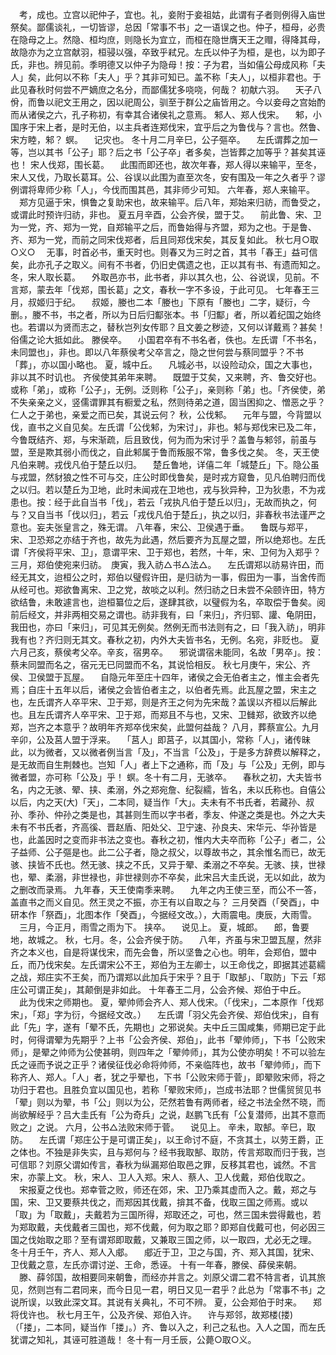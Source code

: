 <!-- { "loadSidebar": true } -->
　考，成也。立宫以祀仲子，宜也。礼，妾附于妾祖姑，此谓有子者则例得入庙世祭矣。鄙儒谈礼，一切皆谬，总因「常事不书」之一语误之也。仲子，桓母，必贵在隐母之上。然隐、桓均庶，则隐长为宜立，而桓在隐世膺天王之赗，得降其母，故隐亦为之立宫献羽，桓骎以强，卒致乎弒兄。左氏以仲子为桓，是也，以为即子氏，非也。辨见前。季明德又以仲子为隐母！按：子为君，当如僖公母成风称「夫人」矣，此何以不称「夫人」乎？其非可知已。盖不称「夫人」，以桓非君也。于此见春秋时何尝不严嫡庶之名分，而鄙儒犹多哓哓，何哉？
初献六羽。
　天子八佾，而鲁以祀文王用之，因以祀周公，驯至于群公之庙皆用之。今以妾母之宫始酌而从诸侯之六，孔子称初，有幸其合诸侯礼之意焉。
邾人、郑人伐宋。
　邾，小国序于宋上者，是时无伯，以主兵者连郑伐宋，宜乎后之为鲁伐与？言也。然鲁、宋方睦，邾？
螟。
　记灾也。
冬十月二月辛巳，公子彄卒。
　左氏谓葬之加一等，岂以其书「公子」耶？后之书「公子卒」者多矣，岂皆葬之加等乎？甚矣其诬也！
宋人伐郑，围长葛。
　此围而即还也，故次年春，郑人得以来输平，至冬，宋人又伐，乃取长葛耳。公、谷误以此围为直至次冬，安有围及一年之久者乎？谬例谓将卑师少称「人」，今伐而围其邑，其非师少可知。
六年春，郑人来输平。
　郑方见逼于宋，惧鲁之复助宋也，故来输平。后八年，郑始来归祊，而鲁受之，或谓此时预许归祊，非也。
夏五月辛酉，公会齐侯，盟于艾。
　前此鲁、宋、卫为一党，齐、郑为一党，自郑输平之后，而鲁始得与齐盟，郑为之也。于是鲁、齐、郑为一党，而前之同宋伐郑者，后且同郑伐宋矣，其反复如此。
秋七月○取○义○
　无事，时首必书，重天时也。则春又为三时之首，其书「春王」益可信矣，此亦孔子之取义。间有不书者，仍旧史偶遗之也，正以其有书、有遗而知之。
冬，宋人取长葛。
　外取邑亦书，此书者，非以其久也，公、谷说误，见前。不言郑，蒙去年「伐郑，围长葛」之文，春秋一字不多设，于此可见。
七年春王三月，叔姬归于纪。
　叔姬，媵也二本「媵也」下原有「媵也」二字，疑衍，今删。，媵不书，书之者，所以为日后归酅张本。书「归酅」者，所以着纪国之始终也。若谓以为贤而志之，替秋岂列女传耶？且文姜之秽迹，又何以详戴焉？甚矣！俗儒之论大抵如此。
滕侯卒。
　小国君卒有不书名者，佚也。左氏谓「不书名，未同盟也」，非也。即以八年蔡侯考父卒言之，隐之世何尝与蔡同盟乎？不书「葬」，亦以国小略也。
夏，城中丘。
　凡城必书，以设险动众，国之大事也，非以其不时讥也。
齐侯使其弟年来聘。
　既盟于艾矣，又来聘，齐、鲁交好也。或称「弟」，或称「公子」，无例。泛则称「公子」，亲则称「弟」也。「齐侯使，弟不失亲亲之义，竖儒谓罪其有橱爱之私，然则待弟之道，固当困抑之、憎恶之乎？仁人之于弟也，亲爱之而已矣，其说云何？
秋，公伐邾。
　元年与盟，今背盟以伐，直书之义自见矣。左氏谓「公伐邾，为宋讨」，非也。邾与郑伐宋已及二年，今鲁既结齐、郑，与宋渐疏，后且致伐，何为而为宋讨乎？盖鲁与邾邻，前虽与盟，至是欺其弱小而伐之，自此邾属于鲁而叛服不常，鲁多伐之矣。
冬，天王使凡伯来聘。戎伐凡伯于楚丘以归。
　楚丘鲁地，详僖二年「城楚丘」下。隐公虽与戎盟，然豺狼之性不可与交，庄公时即伐鲁矣，是时戎方窥鲁，见凡伯聘归而伐之以归。若以楚丘为卫地，此时未闻戎在卫地也，戎与狄异种，卫为狄患，不为戎患也。按：经于此自当书「伐」，若云「戎执凡伯于楚丘以归」，无故而执之，何与？又自当书「伐以归」，若云「戎伐凡伯于楚丘」，执之以归，非春秋书法谨严之意也。妄夫张皇言之，殊无谓。
八年春，宋公、卫侯遇于垂。
　鲁既与郑平，宋、卫恐郑之亦结于齐也，故先为此遇，然后要齐为瓦屋之盟，所以绝郑也。左氏谓「齐侯将平宋、卫」，意谓平宋、卫于郑也，若然，十年，宋、卫何为入郑乎？
三月，郑伯使宛来归祊。　庚寅，我入祊△书△法△。
　左氏谓郑以祊易许田，而经无其文，迨桓公之时，郑伯以璧假许田，是归祊为一事，假田为一事，当舍传而从经可也。郑欲鲁离宋、卫之党，故啖之以利。然归祊之日未尝不朵颐许田，特方欲结鲁，未敢遽言也，迨桓纂位之后，遂肆其欲，以璧假为名，卒取偿于鲁矣。阅前后经文，并非两相交易之谓也。祊非我有，曰「来归」，齐归郓、讙、龟阴田，我田也，亦曰「来归」，可见其无例矣。然例无而书法则有之，曰「我入祊」，明非我有也？齐归则无其文。春秋之初，内外大夫皆书名，无例。名宛，非贬也。
夏六月己亥，蔡侯考父卒。辛亥，宿男卒。
　邪说谓宿未能同，名故「男卒」。按：蔡未同盟而名之，宿元无已同盟而不名，其说恰相反。
秋七月庚午，宋公、齐侯、卫侯盟于瓦屋。
　自隐元年至庄十四年，诸侯之会无伯者主之，惟主会者先焉；自庄十五年以后，诸侯之会皆伯者主之，以伯者先焉。此瓦屋之盟，宋主之也，左氏谓齐人卒平宋、卫于郑，则是齐王之何为先宋哉？盖误以齐桓以后解此也。且左氏谓齐人卒平宋、卫于郑，而郑且不与也，又宋、卫雠郑，欲致齐以绝郑，岂齐之本意乎？故明年齐郑卒伐宋矣，此盟何益哉？
八月，葬蔡宣公。九月辛卯，公及莒人盟于浮来。
　「莒人」即莒子，以其国小，常称「人」，诸传昧此，以为微者，又以微者例当言「及」，不当言「公及」，于是多方辞费以解释之，是无故而自生荆棘也。岂知「人」者上下之通称，而「及」与「公及」无例，即与微者盟，亦可称「公及」乎！
螟。冬十有二月，无骇卒。
　春秋之初，大夫皆书名，内之无骇、翚、挟、柔溺，外之郑宛詹、纪裂繻，皆名，未以氏称也。自僖公以后，内之天(大)「天」，二本同，疑当作「大」。夫未有不书氏者，若藏孙、叔孙、季孙、仲孙之类是也，其甚则生而以字书者，季友、仲遂之类是也。外之大夫未有不书氏者，齐高徯、晋赵盾、阳处父、卫宁速、孙良夫、宋华元、华孙皆是也，此盖因时之变而非书法之变也。春秋之初，惟内大夫卒而称「公子」者二，公子益师、公子彄是也。此二公子者，隐之叔父，以尊故书之，其余惟名而已，故无骇、挟皆不氏也。然无骇、挟之不氏，又异于翚、柔溺之不卒矣。无骇、挟，世禄也，翚、柔溺，非世禄也，非世禄则亦不卒矣，此宋吕大圭氏说，无以如此，故为之删改而录焉。
九年春，天王使南季来聘。
　九年之内王使三至，而公不一答，盖直书之而义自见。然王灵之不振，亦王有以自取之与？
三月癸酉（「癸酉」，中研本作「祭酉」，北图本作「癸酉」，今据经文改。），大雨震电。庚辰，大雨雪。
　三月，今正月，雨雪之雨为下。
挟卒。
　说见上。
夏，城郎。
　郎，鲁要地，故城之。
秋，七月。冬，公会齐侯于防。
　八年，齐虽与宋卫盟瓦屋，然非齐之本义也，自是将谋伐宋，而先会鲁，所以坚鲁之心也。明年，会郑伯，盟中丘，而乃伐宋矣。左氏谓宋公不王，郑伯为王左卿士，以王命伐之，即据其述葛繻之战，郑庄实不王矣，而乃谓郑以此加兵于宋乎？且于「取郜」、「取防」下云「郑庄公可谓正矣」，其颠倒是非如此。
十年春王二月，公会齐候、郑伯于中丘。
　此为伐宋之师期也。
夏，翚帅师会齐人、郑人伐宋。（「伐宋」，二本原作「伐郑宋」，「郑」字为衍，今据经文改。）
　左氏谓「羽父先会齐侯、郑伯伐宋」，自有此「先」字，遂有「翚不氏，先期也」之邪说矣。夫中丘三国咸集，师期已定于此时，何得谓翚为先期乎？上书「公会齐侯、郑伯」，此书「翚帅师」，下书「公败宋师」，是翚之帅师为公使甚明，则四年之「翚帅师」，其为公使亦明矣！不可以验左氏之诬而予说之正乎？诸侯征伐必命将帅师，不亲临阵也，故书「翚帅师」，而下称齐人、郑人。「人」者，犹之乎翚也，下书「公败宋师于菅」，即翚败宋师，将之功归于君也。且胜负宜以国见也，若称「翚败宋师」，岂成书法耶？世儒贸贸见书「翚」则以为翚，书「公」则以为公，茫然若鲁有两师者，经之书法全然不晓，而尚欲解经乎？吕大圭氏有「公为奇兵」之说，赵鹏飞氏有「公复潜师，出其不意而败之」之说。
六月，公书△法败宋师于菅。
　说见上。
辛未，取郜。辛巳，取防。
　左氏谓「郑庄公于是可谓正矣」，以王命讨不庭，不贪其土，以劳王爵，正之体也。不独是非失实，且与郑何与？经书我取郜、取防，传言郑取而归于我，岂可信耶？刘原父谓如传言，春秋为纵漏郑伯取邑之罪，反移其君也，诚然。不言宋，亦蒙上文。
秋，宋人、卫人入郑。宋人、蔡人、卫人伐戴，郑伯伐取之。
　宋报夏之伐也。郑幸菅之败，师还在郊，宋、卫乃乘其虚而入之。戴，郑之与国，宋、卫又要蔡共伐之，而郑因其伐戴，揜其不备，伐取三国之师焉。或以「取」为「取戴」，夫戴若为三国所得，郑取还之，可也，然三国未尝得戴也，若为郑取戴，夫伐戴者三国也，郑不伐戴，何为取之耶？即郑自伐戴可也，何必因三国之伐始取之耶？至有谓郑即取戴，又兼取三国之师，以一取四，尤必无之理。
冬十月壬午，齐人、郑人入郕。
　郕近于卫，卫之与国，齐、郑入其国，犹宋、卫伐戴之意，左氏亦谓讨逆、王命，悉诬。
十有一年春，滕侯、薛侯来朝。
　滕、薛邻国，故相要同来朝鲁，而经亦并言之。刘原父谓二君不特言者，讥其旅见，然则岂有二君同来，而今日见一君，明日又见一君乎？此总为「常事不书」之说所误，以致此深文耳。其说有关典礼，不可不辨。
夏，公会郑伯于时来。
　郑将伐许也。
秋七月王午，公及齐侯、郑伯入许。
　许与郑邻，故郑楼(搂)（「搂」，二本同，疑当作「搂」。）齐、鲁以入之，利己之私也。入人之国，而左氏犹谓之知礼，其诬可胜道哉！
冬十有一月壬辰，公薨○取○义。

